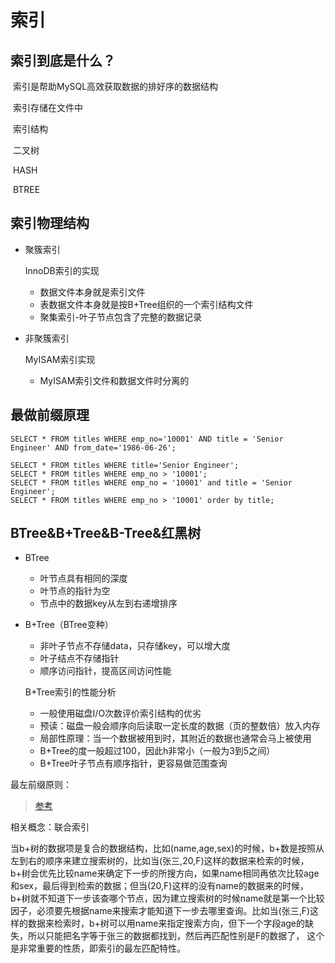# 索引

## 索引到底是什么？

​	索引是帮助MySQL高效获取数据的排好序的数据结构

​	索引存储在文件中

​	索引结构

​		二叉树

​		HASH

​		BTREE

## 索引物理结构

- 聚簇索引

  InnoDB索引的实现

  - 数据文件本身就是索引文件
  - 表数据文件本身就是按B+Tree组织的一个索引结构文件
  - 聚集索引-叶子节点包含了完整的数据记录

  

- 非聚簇索引

  MyISAM索引实现

  - MyISAM索引文件和数据文件时分离的



## 最做前缀原理


```mysql
SELECT * FROM titles WHERE emp_no='10001' AND title = 'Senior Engineer' AND from_date='1986-06-26';

SELECT * FROM titles WHERE title='Senior Engineer';
SELECT * FROM titles WHERE emp_no > '10001';
SELECT * FROM titles WHERE emp_no = '10001' and title = 'Senior Engineer';
SELECT * FROM titles WHERE emp_no > '10001' order by title;

```



## BTree&B+Tree&B-Tree&红黑树

- BTree

  - 叶节点具有相同的深度
  - 叶节点的指针为空
  - 节点中的数据key从左到右递增排序

- B+Tree（BTree变种）

  - 非叶子节点不存储data，只存储key，可以增大度
  - 叶子结点不存储指针
  - 顺序访问指针，提高区间访问性能

  B+Tree索引的性能分析

  - 一般使用磁盘I/O次数评价索引结构的优劣
  - 预读：磁盘一般会顺序向后读取一定长度的数据（页的整数倍）放入内存
  - 局部性原理：当一个数据被用到时，其附近的数据也通常会马上被使用
  - B+Tree的度一般超过100，因此h非常小（一般为3到5之间）
  - B+Tree叶子节点有顺序指针，更容易做范围查询

  

最左前缀原则： 

> [参考](https://blog.csdn.net/zzti_erlie/article/details/83718947)

相关概念：联合索引

​	当b+树的数据项是复合的数据结构，比如(name,age,sex)的时候，b+数是按照从左到右的顺序来建立搜索树的，比如当(张三,20,F)这样的数据来检索的时候，b+树会优先比较name来确定下一步的所搜方向，如果name相同再依次比较age和sex，最后得到检索的数据；但当(20,F)这样的没有name的数据来的时候，b+树就不知道下一步该查哪个节点，因为建立搜索树的时候name就是第一个比较因子，必须要先根据name来搜索才能知道下一步去哪里查询。比如当(张三,F)这样的数据来检索时，b+树可以用name来指定搜索方向，但下一个字段age的缺失，所以只能把名字等于张三的数据都找到，然后再匹配性别是F的数据了， 这个是非常重要的性质，即索引的最左匹配特性。